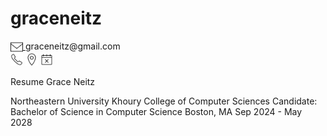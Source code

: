 # graceneitz

<div>
  <a href="https://raw.githubusercontent.com/graceneitz/graceneitz/main/icons8-email-100.png" style="vertical-align: middle; padding: 0; margin: 0;">
    <img src="https://raw.githubusercontent.com/graceneitz/graceneitz/main/icons8-email-100.png" width="20" height="20" style="vertical-align: middle; display: inline-block;" />
</a>
  <span>graceneitz@gmail.com</span>
</div>

<img src="https://github.com/graceneitz/graceneitz/blob/main/icons8-phone-100.png" width="20" />

<img src="https://github.com/graceneitz/graceneitz/blob/main/icons8-location-100.png" width="20" />

<img src="https://github.com/graceneitz/graceneitz/blob/main/icons8-availability-100.png" width="20" />


Resume
Grace Neitz

Northeastern University Khoury College of Computer Sciences
Candidate: Bachelor of Science in Computer Science 
Boston, MA Sep 2024 - May 2028
